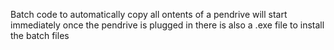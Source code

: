 Batch code to automatically copy all ontents of a pendrive 
will start immediately once the pendrive is plugged in
there is also a .exe file to install the batch files
